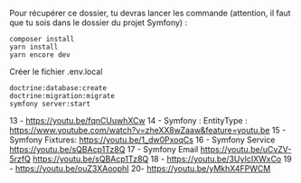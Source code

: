 Pour récupérer ce dossier, tu devras lancer les commande (attention, il faut que tu sois dans le dossier du projet Symfony) :

    composer install
    yarn install
    yarn encore dev
    
Créer le fichier .env.local

    doctrine:database:create
    doctrine:migration:migrate
    symfony server:start 

13 - https://youtu.be/fqnCUuwhXCw 
14 - Symfony : EntityType : https://www.youtube.com/watch?v=zheXX8wZaaw&feature=youtu.be 
15 - Symfony Fixtures:  https://youtu.be/1_dw0PxoqCs
16 - Symfony Service https://youtu.be/sQBAcp1Tz8Q
17 - Symfony Email https://youtu.be/uCvZV-5rzfQ 
https://youtu.be/sQBAcp1Tz8Q
18 - https://youtu.be/3UyIcIXWxCo 
19 -  https://youtu.be/ouZ3XAoophI 
20- https://youtu.be/yMkhX4FPWCM

